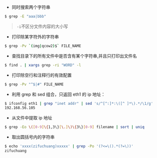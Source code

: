 - 同时搜索两个字符串

```bash
$ grep -E "aaa|bbb"
```

> `-i`不区分文件内容的大小写

- 打印除某字符外的字符串

```bash
$ grep -Pv `(img|qcow2)$` FILE_NAME
```

- 查找目录下的所有文件中是否含有某个字符串,并且只打印出文件名

```bash
$ find . | xargs grep -ri "WORD" -l
```

- 打印除空行和注释行的有效配置

```bash
$ grep -Pv "^$|#" FILE_NAME
```

- 利用 grep 和 sed 组合，只返回 eth1 的 ip 地址：

```bash
$ ifconfig eth1 | grep "inet addr" | sed 's/^[^:]*:\([^ ]*\).*/\1/g'
192.168.56.105
```

- 从文件中提取 ip 地址

```bash
$ grep -Eo \([0-9]\{1,3\}[\.]\)\{3\}[0-9] filename | sort | uniq
```

- 取出圆括号内的字符串

```bash
$ echo 'xxxx(zifuchuang)xxxxx' | grep -Po '(?<=\().*(?=\))'
zifuchuang
```
